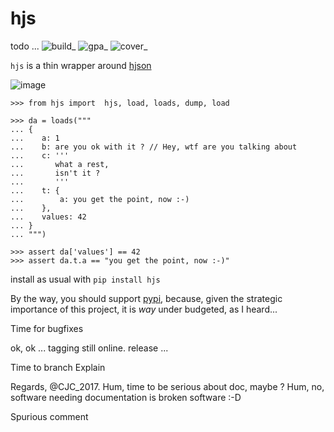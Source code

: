 hjs
===

todo ...
![build](https://api.travis-ci.org/charbeljc/hjs.svg?branch=master)\_
![gpa](https://codeclimate.com/github/charbeljc/hjs/badges/gpa.svg)\_
![cover](https://codeclimate.com/github/charbeljc/hjs/badges/coverage.svg)\_

`hjs` is a thin wrapper around [hjson](http://github.com/hjson/hjson-py)

![image](https://duckduckgo.com/i/bf0eb228.png)

``` {.sourceCode .python}
>>> from hjs import  hjs, load, loads, dump, load

>>> da = loads("""
... {
...    a: 1
...    b: are you ok with it ? // Hey, wtf are you talking about
...    c: '''
...       what a rest,
...       isn't it ?
...       '''
...    t: {
...        a: you get the point, now :-)
...    },
...    values: 42
... }
... """)

>>> assert da['values'] == 42
>>> assert da.t.a == "you get the point, now :-)"
```

install as usual with `pip install hjs`

By the way, you should support [pypi](https://pypi.python.org/pypi),
because, given the strategic importance of this project, it is *way*
under budgeted, as I heard...

Time for bugfixes

ok, ok ...
tagging 
still online.
release ...

Time to branch
Explain

Regards, @CJC\_2017.
Hum, time to be serious about doc, maybe ?
Hum, no, software needing documentation is broken software :-D


Spurious comment
